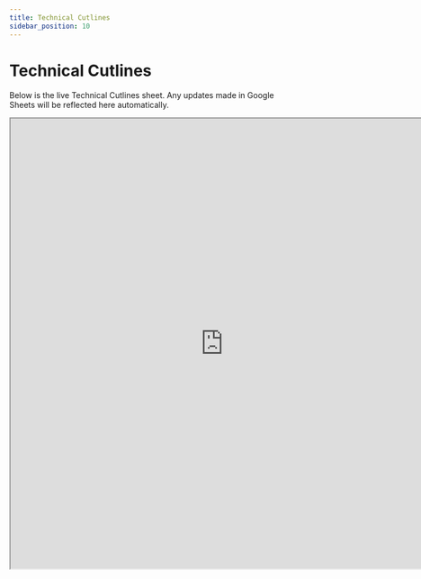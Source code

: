 ```yaml
---
title: Technical Cutlines
sidebar_position: 10
---
```


# Technical Cutlines

Below is the live Technical Cutlines sheet. Any updates made in Google Sheets will be reflected here automatically.

<iframe
  src="https://docs.google.com/spreadsheets/d/e/2PACX-1vRKEG_k78qv7qXWAQu3WnnRl7jO-3KWSH1t6PemKWB_UHERHi2SUIlhPcaqQQJhiw/pubhtml?widget=true&headers=false"
  width="150%"
  height="800"
  style={{ border: 'none', borderRadius: '8px', marginLeft: '0%' }}
  title="Technical Cutlines"
  allowFullScreen
></iframe>

 